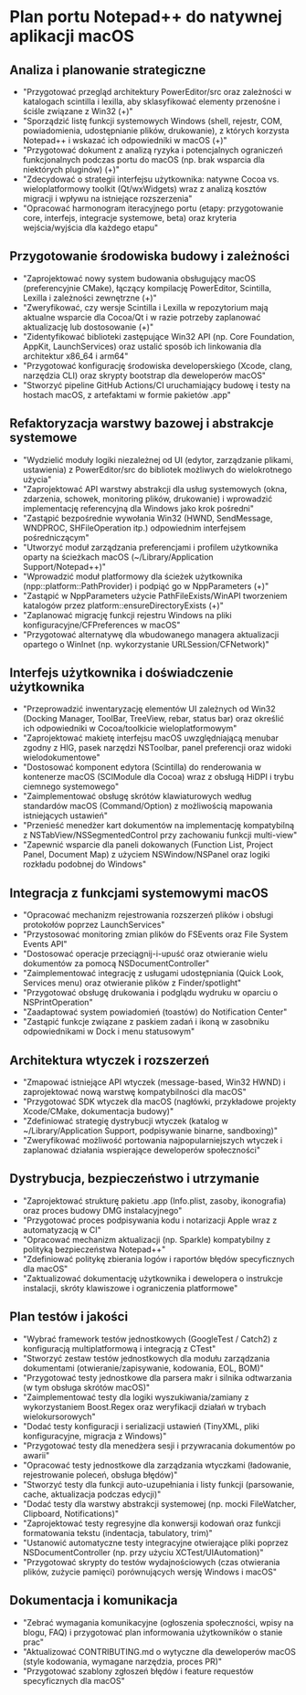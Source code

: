 # Plan portu Notepad++ do natywnej aplikacji macOS

## Analiza i planowanie strategiczne
- "Przygotować przegląd architektury PowerEditor/src oraz zależności w katalogach scintilla i lexilla, aby sklasyfikować elementy przenośne i ściśle związane z Win32 (+)"
- "Sporządzić listę funkcji systemowych Windows (shell, rejestr, COM, powiadomienia, udostępnianie plików, drukowanie), z których korzysta Notepad++ i wskazać ich odpowiedniki w macOS (+)"
- "Przygotować dokument z analizą ryzyka i potencjalnych ograniczeń funkcjonalnych podczas portu do macOS (np. brak wsparcia dla niektórych pluginów) (+)"
- "Zdecydować o strategii interfejsu użytkownika: natywne Cocoa vs. wieloplatformowy toolkit (Qt/wxWidgets) wraz z analizą kosztów migracji i wpływu na istniejące rozszerzenia"
- "Opracować harmonogram iteracyjnego portu (etapy: przygotowanie core, interfejs, integracje systemowe, beta) oraz kryteria wejścia/wyjścia dla każdego etapu"

## Przygotowanie środowiska budowy i zależności
- "Zaprojektować nowy system budowania obsługujący macOS (preferencyjnie CMake), łączący kompilację PowerEditor, Scintilla, Lexilla i zależności zewnętrzne (+)"
- "Zweryfikować, czy wersje Scintilla i Lexilla w repozytorium mają aktualne wsparcie dla Cocoa/Qt i w razie potrzeby zaplanować aktualizację lub dostosowanie (+)"
- "Zidentyfikować biblioteki zastępujące Win32 API (np. Core Foundation, AppKit, LaunchServices) oraz ustalić sposób ich linkowania dla architektur x86_64 i arm64"
- "Przygotować konfigurację środowiska developerskiego (Xcode, clang, narzędzia CLI) oraz skrypty bootstrap dla deweloperów macOS"
- "Stworzyć pipeline GitHub Actions/CI uruchamiający budowę i testy na hostach macOS, z artefaktami w formie pakietów .app"

## Refaktoryzacja warstwy bazowej i abstrakcje systemowe
- "Wydzielić moduły logiki niezależnej od UI (edytor, zarządzanie plikami, ustawienia) z PowerEditor/src do bibliotek możliwych do wielokrotnego użycia"
- "Zaprojektować API warstwy abstrakcji dla usług systemowych (okna, zdarzenia, schowek, monitoring plików, drukowanie) i wprowadzić implementację referencyjną dla Windows jako krok pośredni"
- "Zastąpić bezpośrednie wywołania Win32 (HWND, SendMessage, WNDPROC, SHFileOperation itp.) odpowiednim interfejsem pośredniczącym"
- "Utworzyć moduł zarządzania preferencjami i profilem użytkownika oparty na ścieżkach macOS (~/Library/Application Support/Notepad++)"
- "Wprowadzić moduł platformowy dla ścieżek użytkownika (npp::platform::PathProvider) i podpiąć go w NppParameters (+)"
- "Zastąpić w NppParameters użycie PathFileExists/WinAPI tworzeniem katalogów przez platform::ensureDirectoryExists (+)"
- "Zaplanować migrację funkcji rejestru Windows na pliki konfiguracyjne/CFPreferences w macOS"
- "Przygotować alternatywę dla wbudowanego managera aktualizacji opartego o WinInet (np. wykorzystanie URLSession/CFNetwork)"

## Interfejs użytkownika i doświadczenie użytkownika
- "Przeprowadzić inwentaryzację elementów UI zależnych od Win32 (Docking Manager, ToolBar, TreeView, rebar, status bar) oraz określić ich odpowiedniki w Cocoa/toolkicie wieloplatformowym"
- "Zaprojektować makietę interfejsu macOS uwzględniającą menubar zgodny z HIG, pasek narzędzi NSToolbar, panel preferencji oraz widoki wielodokumentowe"
- "Dostosować komponent edytora (Scintilla) do renderowania w kontenerze macOS (SCIModule dla Cocoa) wraz z obsługą HiDPI i trybu ciemnego systemowego"
- "Zaimplementować obsługę skrótów klawiaturowych według standardów macOS (Command/Option) z możliwością mapowania istniejących ustawień"
- "Przenieść menedżer kart dokumentów na implementację kompatybilną z NSTabView/NSSegmentedControl przy zachowaniu funkcji multi-view"
- "Zapewnić wsparcie dla paneli dokowanych (Function List, Project Panel, Document Map) z użyciem NSWindow/NSPanel oraz logiki rozkładu podobnej do Windows"

## Integracja z funkcjami systemowymi macOS
- "Opracować mechanizm rejestrowania rozszerzeń plików i obsługi protokołów poprzez LaunchServices"
- "Przystosować monitoring zmian plików do FSEvents oraz File System Events API"
- "Dostosować operacje przeciągnij-i-upuść oraz otwieranie wielu dokumentów za pomocą NSDocumentController"
- "Zaimplementować integrację z usługami udostępniania (Quick Look, Services menu) oraz otwieranie plików z Finder/spotlight"
- "Przygotować obsługę drukowania i podglądu wydruku w oparciu o NSPrintOperation"
- "Zaadaptować system powiadomień (toastów) do Notification Center"
- "Zastąpić funkcje związane z paskiem zadań i ikoną w zasobniku odpowiednikami w Dock i menu statusowym"

## Architektura wtyczek i rozszerzeń
- "Zmapować istniejące API wtyczek (message-based, Win32 HWND) i zaprojektować nową warstwę kompatybilności dla macOS"
- "Przygotować SDK wtyczek dla macOS (nagłówki, przykładowe projekty Xcode/CMake, dokumentacja budowy)"
- "Zdefiniować strategię dystrybucji wtyczek (katalog w ~/Library/Application Support, podpisywanie binarne, sandboxing)"
- "Zweryfikować możliwość portowania najpopularniejszych wtyczek i zaplanować działania wspierające deweloperów społeczności"

## Dystrybucja, bezpieczeństwo i utrzymanie
- "Zaprojektować strukturę pakietu .app (Info.plist, zasoby, ikonografia) oraz proces budowy DMG instalacyjnego"
- "Przygotować proces podpisywania kodu i notarizacji Apple wraz z automatyzacją w CI"
- "Opracować mechanizm aktualizacji (np. Sparkle) kompatybilny z polityką bezpieczeństwa Notepad++"
- "Zdefiniować politykę zbierania logów i raportów błędów specyficznych dla macOS"
- "Zaktualizować dokumentację użytkownika i dewelopera o instrukcje instalacji, skróty klawiszowe i ograniczenia platformowe"

## Plan testów i jakości
- "Wybrać framework testów jednostkowych (GoogleTest / Catch2) z konfiguracją multiplatformową i integracją z CTest"
- "Stworzyć zestaw testów jednostkowych dla modułu zarządzania dokumentami (otwieranie/zapisywanie, kodowania, EOL, BOM)"
- "Przygotować testy jednostkowe dla parsera makr i silnika odtwarzania (w tym obsługa skrótów macOS)"
- "Zaimplementować testy dla logiki wyszukiwania/zamiany z wykorzystaniem Boost.Regex oraz weryfikacji działań w trybach wielokursorowych"
- "Dodać testy konfiguracji i serializacji ustawień (TinyXML, pliki konfiguracyjne, migracja z Windows)"
- "Przygotować testy dla menedżera sesji i przywracania dokumentów po awarii"
- "Opracować testy jednostkowe dla zarządzania wtyczkami (ładowanie, rejestrowanie poleceń, obsługa błędów)"
- "Stworzyć testy dla funkcji auto-uzupełniania i listy funkcji (parsowanie, cache, aktualizacja podczas edycji)"
- "Dodać testy dla warstwy abstrakcji systemowej (np. mocki FileWatcher, Clipboard, Notifications)"
- "Zaprojektować testy regresyjne dla konwersji kodowań oraz funkcji formatowania tekstu (indentacja, tabulatory, trim)"
- "Ustanowić automatyczne testy integracyjne otwierające pliki poprzez NSDocumentController (np. przy użyciu XCTest/UIAutomation)"
- "Przygotować skrypty do testów wydajnościowych (czas otwierania plików, zużycie pamięci) porównujących wersję Windows i macOS"

## Dokumentacja i komunikacja
- "Zebrać wymagania komunikacyjne (ogłoszenia społeczności, wpisy na blogu, FAQ) i przygotować plan informowania użytkowników o stanie prac"
- "Aktualizować CONTRIBUTING.md o wytyczne dla deweloperów macOS (style kodowania, wymagane narzędzia, proces PR)"
- "Przygotować szablony zgłoszeń błędów i feature requestów specyficznych dla macOS"
